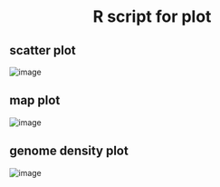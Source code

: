 # <center>R script for plot<center>

## scatter plot
![image](https://github.com/binzhengbin/YZWL/blob/main/plot/scatter_plot/pig_BW.png)

## map plot
![image](https://github.com/binzhengbin/YZWL/blob/main/plot/map_plot/pig_map.png)

## genome density plot
![image](https://github.com/binzhengbin/YZWL/blob/main/plot/genome_density_plot/chicken_selection_fst.png)

